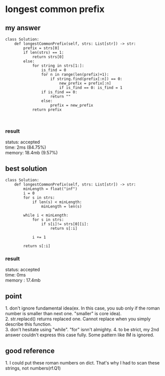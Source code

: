 # longest common prefix

## my answer
~~~
class Solution:
    def longestCommonPrefix(self, strs: List[str]) -> str:
        prefix = strs[0]
        if len(strs) == 1:
            return strs[0]
        else:
            for string in strs[1:]:
                is_find = 0
                for n in range(len(prefix)+1):
                    if string.find(prefix[:n]) == 0:
                        new_prefix = prefix[:n]
                        if is_find == 0: is_find = 1
                if is_find == 0:
                    return ""
                else:
                    prefix = new_prefix
            return prefix

        
~~~

### result
status: accepted <br>
time: 2ms (84.75%) <br>
memory: 18.4mb (9.57%) <br>

## best solution
~~~
class Solution:
    def longestCommonPrefix(self, strs: List[str]) -> str:
        minLength = float("inf")
        i = 0
        for s in strs:
            if len(s) < minLength:
                minLength = len(s)
            
        while i < minLength:
            for s in strs:
                if s[i]!= strs[0][i]:
                    return s[:i]
            
            i += 1
            
        return s[:i]
~~~

### result
status: accepted <br>
time: 0ms <br>
memory : 17.4mb <br>


## point
1\. don't ignore fundamental idea(ex. In this case, you sub only if the roman number is smaller than next one. "smaller" is core idea). <br>
2\. str.replacd() returns replaced one. Cannot replace when you simply describe this function.<br>
3\. don't hesitate using "while". "for" isnn't almighty.
4\. to be strict, my 2nd answer couldn't express this case fully. Some pattern like IM is ignored.

## good reference
1\. I could put these roman numbers on dict. That's why I had to scan these strings, not numbers(rf.Q1) <br>
